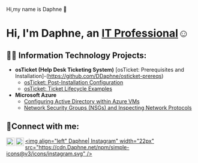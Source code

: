 Hi,my name is Daphne 👋
<h1>Hi, I'm Daphne, an <a href="https://linkedin.com/in/Daphne">IT Professional</a>☺</h1>

<h2>👨‍💻 Information Technology Projects:</h2>

- <b>osTicket (Help Desk Ticketing System)</b>
   [osTicket: Prerequisites and Installation]-(https://github.com/DDaphne/osticket-prereqs)
  - [osTicket: Post-Installation Configuration](https://github.com/DDaphne/post-install-config)
  - [osTicket: Ticket Lifecycle Examples](https://github.com/DDaphne/ticket-lifecycle)
- <b>Microsoft Azure</b>
  - [Configuring  Active Directory within Azure VMs](https://github.com/DDaphne/configure-ad)
  - [Network Security Groups (NSGs) and Inspecting Network Protocols](https://github.com/DDaphne/azure-network-protocols)

<h2>🤳Connect with me:</h2>

[<img align="left" alt="Josh | Twitter" width="22px" src="https://cdn.DDaphne.net/npm/simple-icons@v3/icons/twitter.svg" />][twitter]
[<img align="left" alt="DDaphne | LinkedIn" width="22px" src="https://cdn.DDaphne.net/npm/simple-icons@v3/icons/linkedin.svg" />][linkedin]
[<img align="left" Daphne| Instagram" width="22px" src="https://cdn.Daphne.net/npm/simple-icons@v3/icons/instagram.svg" />][instagram]

[twitter]: https://twitter.com/Daphne
[instagram]: https://www.instagram.com/Daphne
[linkedin]: https://linkedin.com/in/Daphne
